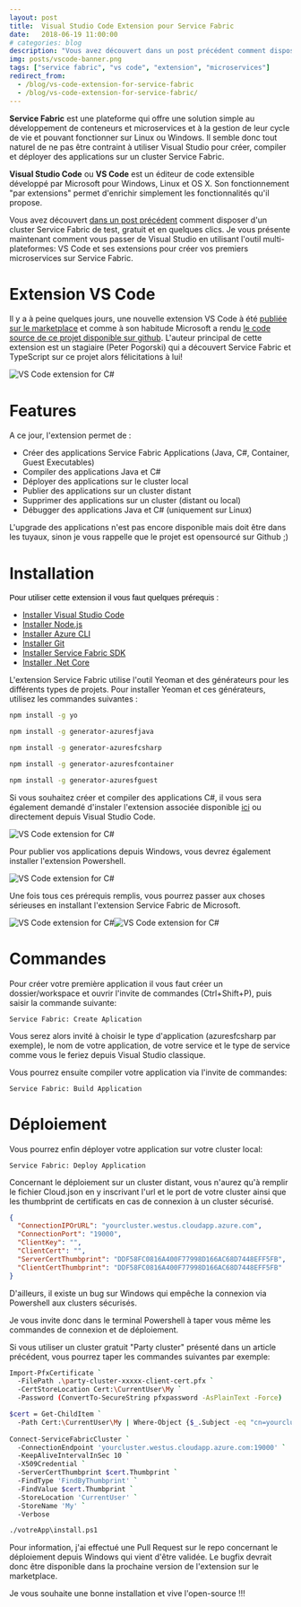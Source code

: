 ```yaml
---
layout: post
title:  Visual Studio Code Extension pour Service Fabric
date:   2018-06-19 11:00:00
# categories: blog
description: "Vous avez découvert dans un post précédent comment disposer d'un cluster Service Fabric de test, gratuit et en quelques clics. Je vous présente maintenant comment vous passer de Visual Studio en utilisant l'outil multi-plateformes:: VS Code et ses extensions pour créer vos premiers microservices sur Service Fabric."
img: posts/vscode-banner.png
tags: ["service fabric", "vs code", "extension", "microservices"]
redirect_from: 
  - /blog/vs-code-extension-for-service-fabric
  - /blog/vs-code-extension-for-service-fabric/
---
```


**Service Fabric** est une plateforme qui offre une solution simple au développement de conteneurs et microservices et à la gestion de leur cycle de vie et pouvant fonctionner sur Linux ou Windows. Il semble donc tout naturel de ne pas être contraint à utiliser Visual Studio pour créer, compiler et déployer des applications sur un cluster Service Fabric.

**Visual Studio Code** ou **VS Code** est un éditeur de code extensible développé par Microsoft pour Windows, Linux et OS X. Son fonctionnement "par extensions" permet d'enrichir simplement les fonctionnalités qu'il propose.

Vous avez découvert [dans un post précédent](/blog/start-service-fabric-with-party-cluster/) comment disposer d'un cluster Service Fabric de test, gratuit et en quelques clics. Je vous présente maintenant comment vous passer de Visual Studio en utilisant l'outil multi-plateformes: VS Code et ses extensions pour créer vos premiers microservices sur Service Fabric.

# Extension VS Code

Il y a à peine quelques jours, une nouvelle extension VS Code à été [publiée sur le marketplace](https://marketplace.visualstudio.com/items?itemName=ms-azuretools.vscode-service-fabric-reliable-services) et comme à son habitude Microsoft a rendu [le code source de ce projet disponible sur github](https://github.com/Microsoft/vscode-service-fabric-reliable-services). L'auteur principal de cette extension est un stagiaire (Peter Pogorski) qui a découvert Service Fabric et TypeScript sur ce projet alors félicitations à lui!

![VS Code extension for C#](/posts/636649190560587483/SF_Extension_MarketPlace.png "VS Code extension for Service Fabric")

# Features

A ce jour, l'extension permet de :

*   Créer des applications Service Fabric Applications (Java, C#, Container, Guest Executables)
*   Compiler des applications Java et C#
*   Déployer des applications sur le cluster local
*   Publier des applications sur un cluster distant
*   Supprimer des applications sur un cluster (distant ou local)
*   Débugger des applications Java et C# (uniquement sur Linux)

L'upgrade des applications n'est pas encore disponible mais doit être dans les tuyaux, sinon je vous rappelle que le projet est opensourcé sur Github ;)

# Installation

<span style="color: #000000; font-family: Verdana, Arial, Helvetica, sans-serif; font-size: 14px;">Pour utiliser cette extension il vous faut quelques prérequis :

*   [Installer Visual Studio Code](https://code.visualstudio.com/)
*   [Installer Node.js](https://nodejs.org/en/)
*   [Installer Azure CLI](https://docs.microsoft.com/en-us/cli/azure/install-azure-cli?view=azure-cli-latest)
*   [Installer Git](https://git-scm.com/)
*   [Installer Service Fabric SDK](https://docs.microsoft.com/en-us/azure/service-fabric/service-fabric-get-started)
*   [Installer .Net Core](https://www.microsoft.com/net/download)

L'extension Service Fabric utilise l'outil Yeoman et des générateurs pour les différents types de projets. Pour installer Yeoman et ces générateurs, utilisez les commandes suivantes :

```bash
npm install -g yo  

npm install -g generator-azuresfjava  

npm install -g generator-azuresfcsharp  

npm install -g generator-azuresfcontainer  

npm install -g generator-azuresfguest
```

Si vous souhaitez créer et compiler des applications C#, il vous sera également demandé d'instaler l'extension associée disponible [ici](https://marketplace.visualstudio.com/items?itemName=ms-vscode.csharp) ou directement depuis Visual Studio Code.

![VS Code extension for C#](/posts/636649190560587483/VS_Code_Extension_CSharp.png "VS Code extension for C#")

Pour publier vos applications depuis Windows, vous devrez également installer l'extension Powershell.

![VS Code extension for C#](/posts/636649190560587483/VS_Code_Extension_PS.png "VS Code extension for PowerShell")

Une fois tous ces prérequis remplis, vous pourrez passer aux choses sérieuses en installant l'extension Service Fabric de Microsoft.

![VS Code extension for C#](/posts/636649190560587483/VS_Code_Extension_SF.png "VS Code extension for Service Fabric")![VS Code extension for C#](/posts/636649190560587483/VS_Code_Extension_SF_Install.png "VS Code extension for Service Fabric Installation")

# Commandes

Pour créer votre première application il vous faut créer un dossier/workspace et ouvrir l'invite de commandes (Ctrl+Shift+P), puis saisir la commande suivante:

```
Service Fabric: Create Aplication
```

Vous serez alors invité à choisir le type d'application (azuresfcsharp par exemple), le nom de votre application, de votre service et le type de service comme vous le feriez depuis Visual Studio classique.

Vous pourrez ensuite compiler votre application via l'invite de commandes:

```
Service Fabric: Build Application
```

# Déploiement

Vous pourrez enfin déployer votre application sur votre cluster local:

```
Service Fabric: Deploy Application
```

Concernant le déploiement sur un cluster distant, vous n'aurez qu'à remplir le fichier Cloud.json en y inscrivant l'url et le port de votre cluster ainsi que les thumbprint de certificats en cas de connexion à un cluster sécurisé.

```json
{
  "ConnectionIPOrURL": "yourcluster.westus.cloudapp.azure.com",
  "ConnectionPort": "19000",
  "ClientKey": "",
  "ClientCert": "",
  "ServerCertThumbprint": "DDF58FC0816A400F77998D166AC68D7448EFF5FB",
  "ClientCertThumbprint": "DDF58FC0816A400F77998D166AC68D7448EFF5FB"
}
```

D'ailleurs, il existe un bug sur Windows qui empêche la connexion via Powershell aux clusters sécurisés.

Je vous invite donc dans le terminal Powershell à taper vous même les commandes de connexion et de déploiement.

Si vous utiliser un cluster gratuit "Party cluster" présenté dans un article précédent, vous pourrez taper les commandes suivantes par exemple:

```bash
Import-PfxCertificate `
  -FilePath .\party-cluster-xxxxx-client-cert.pfx `
  -CertStoreLocation Cert:\CurrentUser\My `
  -Password (ConvertTo-SecureString pfxpassword -AsPlainText -Force)

$cert = Get-ChildItem `
  -Path Cert:\CurrentUser\My | Where-Object {$_.Subject -eq "cn=yourcluster.westus.cloudapp.azure.com"}
  
Connect-ServiceFabricCluster `
  -ConnectionEndpoint 'yourcluster.westus.cloudapp.azure.com:19000' `
  -KeepAliveIntervalInSec 10 `
  -X509Credential `
  -ServerCertThumbprint $cert.Thumbprint `
  -FindType 'FindByThumbprint' `
  -FindValue $cert.Thumbprint `
  -StoreLocation 'CurrentUser' `
  -StoreName 'My' `
  -Verbose  

./votreApp\install.ps1
```

Pour information, j'ai effectué une Pull Request sur le repo concernant le déploiement depuis Windows qui vient d'être validée. Le bugfix devrait donc être disponible dans la prochaine version de l'extension sur le marketplace.

Je vous souhaite une bonne installation et vive l'open-source !!!